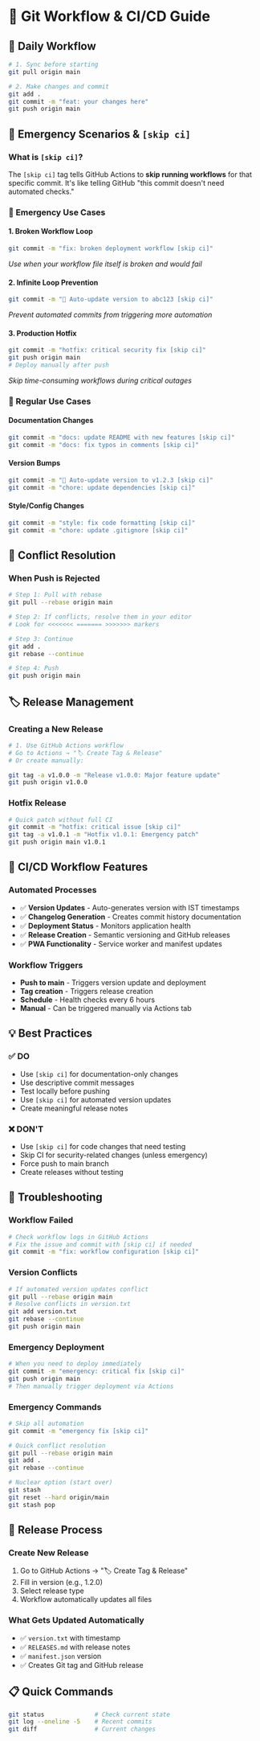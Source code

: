 # 🔄 Git Workflow & CI/CD Guide

## 🎯 **Daily Workflow**
```bash
# 1. Sync before starting
git pull origin main

# 2. Make changes and commit
git add .
git commit -m "feat: your changes here"
git push origin main
```

## 🚨 **Emergency Scenarios & `[skip ci]`**

### **What is `[skip ci]`?**
The `[skip ci]` tag tells GitHub Actions to **skip running workflows** for that specific commit. It's like telling GitHub "this commit doesn't need automated checks."

### **🚨 Emergency Use Cases**

#### **1. Broken Workflow Loop**
```bash
git commit -m "fix: broken deployment workflow [skip ci]"
```
*Use when your workflow file itself is broken and would fail*

#### **2. Infinite Loop Prevention**
```bash
git commit -m "🔄 Auto-update version to abc123 [skip ci]"
```
*Prevent automated commits from triggering more automation*

#### **3. Production Hotfix**
```bash
git commit -m "hotfix: critical security fix [skip ci]"
git push origin main
# Deploy manually after push
```
*Skip time-consuming workflows during critical outages*

### **📝 Regular Use Cases**

#### **Documentation Changes**
```bash
git commit -m "docs: update README with new features [skip ci]"
git commit -m "docs: fix typos in comments [skip ci]"
```

#### **Version Bumps**
```bash
git commit -m "🔄 Auto-update version to v1.2.3 [skip ci]"
git commit -m "chore: update dependencies [skip ci]"
```

#### **Style/Config Changes**
```bash
git commit -m "style: fix code formatting [skip ci]"
git commit -m "chore: update .gitignore [skip ci]"
```

## 🔄 **Conflict Resolution**

### **When Push is Rejected**
```bash
# Step 1: Pull with rebase
git pull --rebase origin main

# Step 2: If conflicts, resolve them in your editor
# Look for <<<<<<< ======= >>>>>>> markers

# Step 3: Continue
git add .
git rebase --continue

# Step 4: Push
git push origin main
```

## 🏷️ **Release Management**

### **Creating a New Release**
```bash
# 1. Use GitHub Actions workflow
# Go to Actions → "🏷️ Create Tag & Release"
# Or create manually:

git tag -a v1.0.0 -m "Release v1.0.0: Major feature update"
git push origin v1.0.0
```

### **Hotfix Release**
```bash
# Quick patch without full CI
git commit -m "hotfix: critical issue [skip ci]"
git tag -a v1.0.1 -m "Hotfix v1.0.1: Emergency patch"
git push origin main v1.0.1
```

## 🤖 **CI/CD Workflow Features**

### **Automated Processes**
- ✅ **Version Updates** - Auto-generates version with IST timestamps
- ✅ **Changelog Generation** - Creates commit history documentation
- ✅ **Deployment Status** - Monitors application health
- ✅ **Release Creation** - Semantic versioning and GitHub releases
- ✅ **PWA Functionality** - Service worker and manifest updates

### **Workflow Triggers**
- **Push to main** - Triggers version update and deployment
- **Tag creation** - Triggers release creation
- **Schedule** - Health checks every 6 hours
- **Manual** - Can be triggered manually via Actions tab

## 💡 **Best Practices**

### **✅ DO**
- Use `[skip ci]` for documentation-only changes
- Use descriptive commit messages
- Test locally before pushing
- Use `[skip ci]` for automated version updates
- Create meaningful release notes

### **❌ DON'T**
- Use `[skip ci]` for code changes that need testing
- Skip CI for security-related changes (unless emergency)
- Force push to main branch
- Create releases without testing

## 🔧 **Troubleshooting**

### **Workflow Failed**
```bash
# Check workflow logs in GitHub Actions
# Fix the issue and commit with [skip ci] if needed
git commit -m "fix: workflow configuration [skip ci]"
```

### **Version Conflicts**
```bash
# If automated version updates conflict
git pull --rebase origin main
# Resolve conflicts in version.txt
git add version.txt
git rebase --continue
git push origin main
```

### **Emergency Deployment**
```bash
# When you need to deploy immediately
git commit -m "emergency: critical fix [skip ci]"
git push origin main
# Then manually trigger deployment via Actions
```

### **Emergency Commands**
```bash
# Skip all automation
git commit -m "emergency fix [skip ci]"

# Quick conflict resolution
git pull --rebase origin main
git add .
git rebase --continue

# Nuclear option (start over)
git stash
git reset --hard origin/main
git stash pop
```

## 🚀 **Release Process**

### **Create New Release**
1. Go to GitHub Actions → "🏷️ Create Tag & Release"
2. Fill in version (e.g., 1.2.0) 
3. Select release type
4. Workflow automatically updates all files

### **What Gets Updated Automatically**
- ✅ `version.txt` with timestamp
- ✅ `RELEASES.md` with release notes
- ✅ `manifest.json` version
- ✅ Creates Git tag and GitHub release

## 📋 **Quick Commands**
```bash
git status              # Check current state
git log --oneline -5    # Recent commits
git diff                # Current changes
```
